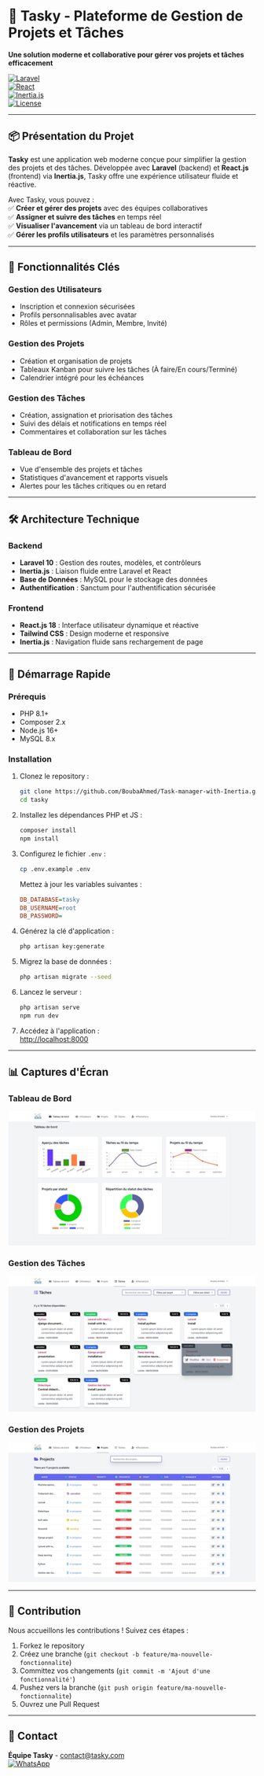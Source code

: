 # 🚀 Tasky - Plateforme de Gestion de Projets et Tâches  
**Une solution moderne et collaborative pour gérer vos projets et tâches efficacement**  

[![Laravel](https://img.shields.io/badge/Laravel-10.x-red)](https://laravel.com)  
[![React](https://img.shields.io/badge/React-18.x-blue)](https://reactjs.org)  
[![Inertia.js](https://img.shields.io/badge/Inertia.js-1.0-purple)](https://inertiajs.com)  
[![License](https://img.shields.io/badge/Licence-MIT-green)](https://opensource.org/licenses/MIT)  

---

## 📦 Présentation du Projet  
**Tasky** est une application web moderne conçue pour simplifier la gestion des projets et des tâches. Développée avec **Laravel** (backend) et **React.js** (frontend) via **Inertia.js**, Tasky offre une expérience utilisateur fluide et réactive.  

Avec Tasky, vous pouvez :  
✅ **Créer et gérer des projets** avec des équipes collaboratives  
✅ **Assigner et suivre des tâches** en temps réel  
✅ **Visualiser l'avancement** via un tableau de bord interactif  
✅ **Gérer les profils utilisateurs** et les paramètres personnalisés  

---

## 🎯 Fonctionnalités Clés  

### **Gestion des Utilisateurs**  
- Inscription et connexion sécurisées  
- Profils personnalisables avec avatar  
- Rôles et permissions (Admin, Membre, Invité)  

### **Gestion des Projets**  
- Création et organisation de projets  
- Tableaux Kanban pour suivre les tâches (À faire/En cours/Terminé)  
- Calendrier intégré pour les échéances  

### **Gestion des Tâches**  
- Création, assignation et priorisation des tâches  
- Suivi des délais et notifications en temps réel  
- Commentaires et collaboration sur les tâches  

### **Tableau de Bord**  
- Vue d'ensemble des projets et tâches  
- Statistiques d'avancement et rapports visuels  
- Alertes pour les tâches critiques ou en retard  

---

## 🛠 Architecture Technique  

### **Backend**  
- **Laravel 10** : Gestion des routes, modèles, et contrôleurs  
- **Inertia.js** : Liaison fluide entre Laravel et React  
- **Base de Données** : MySQL pour le stockage des données  
- **Authentification** : Sanctum pour l'authentification sécurisée  

### **Frontend**  
- **React.js 18** : Interface utilisateur dynamique et réactive  
- **Tailwind CSS** : Design moderne et responsive  
- **Inertia.js** : Navigation fluide sans rechargement de page  

---

## 🚀 Démarrage Rapide  

### Prérequis  
- PHP 8.1+  
- Composer 2.x  
- Node.js 16+  
- MySQL 8.x  

### Installation  
1. Clonez le repository :  
   ```bash  
   git clone https://github.com/BoubaAhmed/Task-manager-with-Inertia.git 
   cd tasky  
   ```  

2. Installez les dépendances PHP et JS :  
   ```bash  
   composer install  
   npm install  
   ```  

3. Configurez le fichier `.env` :  
   ```bash  
   cp .env.example .env  
   ```  
   Mettez à jour les variables suivantes :  
   ```ini  
   DB_DATABASE=tasky  
   DB_USERNAME=root  
   DB_PASSWORD=  
   ```  

4. Générez la clé d'application :  
   ```bash  
   php artisan key:generate  
   ```  

5. Migrez la base de données :  
   ```bash  
   php artisan migrate --seed  
   ```  

6. Lancez le serveur :  
   ```bash  
   php artisan serve  
   npm run dev  
   ```  

7. Accédez à l'application :  
   [http://localhost:8000](http://localhost:8000)  

---

## 📊 Captures d'Écran  

### Tableau de Bord  
![Dashboard](./screens/dashboard.JPG)  

### Gestion des Tâches  
![Tasks](./screens/taches.JPG)  

### Gestion des Projets  
![Profile](./screens/projets.JPG)  

---

## 🤝 Contribution  
Nous accueillons les contributions ! Suivez ces étapes :  
1. Forkez le repository  
2. Créez une branche (`git checkout -b feature/ma-nouvelle-fonctionnalite`)  
3. Committez vos changements (`git commit -m 'Ajout d'une fonctionnalité'`)  
4. Pushez vers la branche (`git push origin feature/ma-nouvelle-fonctionnalite`)  
5. Ouvrez une Pull Request  

---

## 📧 Contact  
**Équipe Tasky** - [contact@tasky.com](mailto:ahmedbouba383@gmail.com)  
[![WhatsApp](https://img.shields.io/badge/WhatsApp-Contact-brightgreen)](https://wa.me/+212628987577_)  

